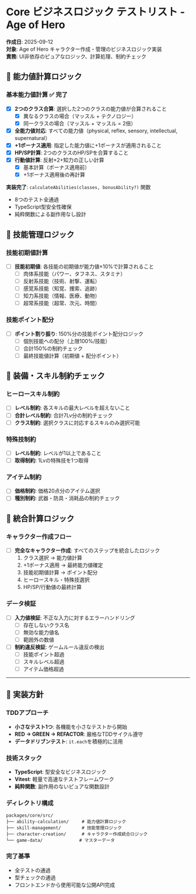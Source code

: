 # Core ビジネスロジック テストリスト - Age of Hero

**作成日**: 2025-09-12  
**対象**: Age of Hero キャラクター作成・管理のビジネスロジック実装  
**責務**: UI非依存のピュアなロジック、計算処理、制約チェック

## 🎯 能力値計算ロジック

### 基本能力値計算 ✅ **完了**
- [x] **2つのクラス合算**: 選択した2つのクラスの能力値が合算されること
  - [x] 異なるクラスの場合（マッスル + テクノロジー）
  - [x] 同一クラスの場合（マッスル + マッスル = 2倍）
- [x] **全能力値対応**: すべての能力値（physical, reflex, sensory, intellectual, supernatural）
- [x] **+1ボーナス適用**: 指定した能力値に+1ボーナスが適用されること
- [x] **HP/SP計算**: 2つのクラスのHP/SPを合算すること
- [x] **行動値計算**: 反射×2+知力の正しい計算
  - [x] 基本計算（ボーナス適用前）
  - [x] +1ボーナス適用後の再計算

**実装完了**: `calculateAbilities(classes, bonusAbility?)` 関数
- 8つのテスト全通過
- TypeScript型安全性確保
- 純粋関数による副作用なし設計

## 🎯 技能管理ロジック

### 技能初期値計算
- [ ] **技能初期値**: 各技能の初期値が能力値×10%で計算されること
  - [ ] 肉体系技能（パワー、タフネス、スタミナ）
  - [ ] 反射系技能（技術、射撃、運転）  
  - [ ] 感覚系技能（知覚、捜索、追跡）
  - [ ] 知力系技能（情報、医療、動物）
  - [ ] 超常系技能（超常、次元、時間）

### 技能ポイント配分
- [ ] **ポイント割り振り**: 150%分の技能ポイント配分ロジック
  - [ ] 個別技能への配分（上限100%/技能）
  - [ ] 合計150%の制約チェック
  - [ ] 最終技能値計算（初期値 + 配分ポイント）

## 🎯 装備・スキル制約チェック

### ヒーロースキル制約
- [ ] **レベル制約**: 各スキルの最大レベルを超えないこと
- [ ] **合計レベル制約**: 合計7Lv分の制約チェック
- [ ] **クラス制約**: 選択クラスに対応するスキルのみ選択可能

### 特殊技制約  
- [ ] **レベル制約**: レベルが1以上であること
- [ ] **取得制約**: 1Lvの特殊技を1つ取得

### アイテム制約
- [ ] **価格制約**: 価格20点分のアイテム選択
- [ ] **種別制約**: 武器・防具・消耗品の制約チェック

## 🧮 統合計算ロジック

### キャラクター作成フロー
- [ ] **完全なキャラクター作成**: すべてのステップを統合したロジック
  1. クラス選択 → 能力値計算
  2. +1ボーナス適用 → 最終能力値確定  
  3. 技能初期値計算 → ポイント配分
  4. ヒーロースキル・特殊技選択
  5. HP/SP/行動値の最終計算

### データ検証
- [ ] **入力値検証**: 不正な入力に対するエラーハンドリング
  - [ ] 存在しないクラス名
  - [ ] 無効な能力値名
  - [ ] 範囲外の数値
- [ ] **制約違反検証**: ゲームルール違反の検出
  - [ ] 技能ポイント超過
  - [ ] スキルレベル超過
  - [ ] アイテム価格超過

---

## 📝 実装方針

### TDDアプローチ
- **小さなテスト1つ**: 各機能を小さなテストから開始
- **RED → GREEN → REFACTOR**: 厳格なTDDサイクル遵守
- **データドリブンテスト**: `it.each`を積極的に活用

### 技術スタック  
- **TypeScript**: 型安全なビジネスロジック
- **Vitest**: 軽量で高速なテストフレームワーク
- **純粋関数**: 副作用のないピュアな関数設計

### ディレクトリ構成
```
packages/core/src/
├── ability-calculation/     # 能力値計算ロジック
├── skill-management/        # 技能管理ロジック  
├── character-creation/      # キャラクター作成統合ロジック
└── game-data/              # マスターデータ
```

### 完了基準
- 全テストの通過
- 型チェックの通過
- フロントエンドから使用可能な公開API完成